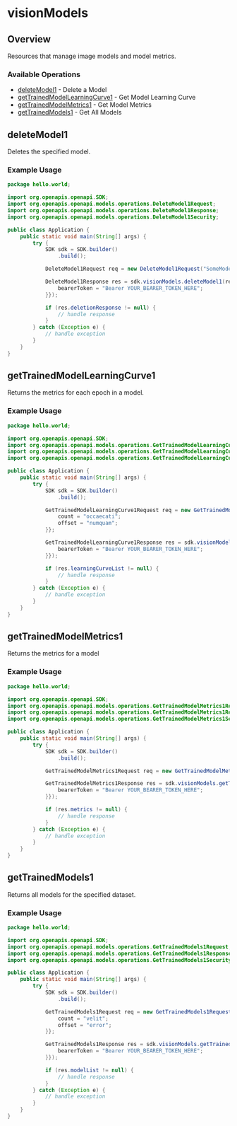 # visionModels

## Overview

Resources that manage image models and model metrics.

### Available Operations

* [deleteModel1](#deletemodel1) - Delete a Model
* [getTrainedModelLearningCurve1](#gettrainedmodellearningcurve1) - Get Model Learning Curve
* [getTrainedModelMetrics1](#gettrainedmodelmetrics1) - Get Model Metrics
* [getTrainedModels1](#gettrainedmodels1) - Get All Models

## deleteModel1

Deletes the specified model.

### Example Usage

```java
package hello.world;

import org.openapis.openapi.SDK;
import org.openapis.openapi.models.operations.DeleteModel1Request;
import org.openapis.openapi.models.operations.DeleteModel1Response;
import org.openapis.openapi.models.operations.DeleteModel1Security;

public class Application {
    public static void main(String[] args) {
        try {
            SDK sdk = SDK.builder()
                .build();

            DeleteModel1Request req = new DeleteModel1Request("SomeModelId");            

            DeleteModel1Response res = sdk.visionModels.deleteModel1(req, new DeleteModel1Security("mollitia") {{
                bearerToken = "Bearer YOUR_BEARER_TOKEN_HERE";
            }});

            if (res.deletionResponse != null) {
                // handle response
            }
        } catch (Exception e) {
            // handle exception
        }
    }
}
```

## getTrainedModelLearningCurve1

Returns the metrics for each epoch in a model.

### Example Usage

```java
package hello.world;

import org.openapis.openapi.SDK;
import org.openapis.openapi.models.operations.GetTrainedModelLearningCurve1Request;
import org.openapis.openapi.models.operations.GetTrainedModelLearningCurve1Response;
import org.openapis.openapi.models.operations.GetTrainedModelLearningCurve1Security;

public class Application {
    public static void main(String[] args) {
        try {
            SDK sdk = SDK.builder()
                .build();

            GetTrainedModelLearningCurve1Request req = new GetTrainedModelLearningCurve1Request("SomeModelId") {{
                count = "occaecati";
                offset = "numquam";
            }};            

            GetTrainedModelLearningCurve1Response res = sdk.visionModels.getTrainedModelLearningCurve1(req, new GetTrainedModelLearningCurve1Security("commodi") {{
                bearerToken = "Bearer YOUR_BEARER_TOKEN_HERE";
            }});

            if (res.learningCurveList != null) {
                // handle response
            }
        } catch (Exception e) {
            // handle exception
        }
    }
}
```

## getTrainedModelMetrics1

Returns the metrics for a model

### Example Usage

```java
package hello.world;

import org.openapis.openapi.SDK;
import org.openapis.openapi.models.operations.GetTrainedModelMetrics1Request;
import org.openapis.openapi.models.operations.GetTrainedModelMetrics1Response;
import org.openapis.openapi.models.operations.GetTrainedModelMetrics1Security;

public class Application {
    public static void main(String[] args) {
        try {
            SDK sdk = SDK.builder()
                .build();

            GetTrainedModelMetrics1Request req = new GetTrainedModelMetrics1Request("SomeModelId");            

            GetTrainedModelMetrics1Response res = sdk.visionModels.getTrainedModelMetrics1(req, new GetTrainedModelMetrics1Security("quam") {{
                bearerToken = "Bearer YOUR_BEARER_TOKEN_HERE";
            }});

            if (res.metrics != null) {
                // handle response
            }
        } catch (Exception e) {
            // handle exception
        }
    }
}
```

## getTrainedModels1

Returns all models for the specified dataset.

### Example Usage

```java
package hello.world;

import org.openapis.openapi.SDK;
import org.openapis.openapi.models.operations.GetTrainedModels1Request;
import org.openapis.openapi.models.operations.GetTrainedModels1Response;
import org.openapis.openapi.models.operations.GetTrainedModels1Security;

public class Application {
    public static void main(String[] args) {
        try {
            SDK sdk = SDK.builder()
                .build();

            GetTrainedModels1Request req = new GetTrainedModels1Request("molestiae") {{
                count = "velit";
                offset = "error";
            }};            

            GetTrainedModels1Response res = sdk.visionModels.getTrainedModels1(req, new GetTrainedModels1Security("quia") {{
                bearerToken = "Bearer YOUR_BEARER_TOKEN_HERE";
            }});

            if (res.modelList != null) {
                // handle response
            }
        } catch (Exception e) {
            // handle exception
        }
    }
}
```
